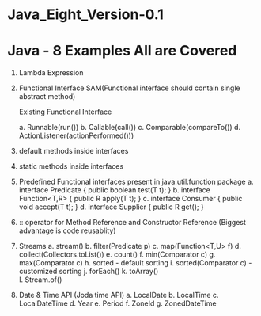 # Java_Eight_Version-0.1

# Java - 8 Examples All are Covered
1. Lambda Expression

2. Functional Interface SAM(Functional interface should contain single abstract method)

    Existing Functional Interface 
    
    a. Runnable(run())
    b. Callable(call())
    c. Comparable(compareTo())
    d. ActionListener(actionPerformed()))    
    
3. default methods inside interfaces

4. static methods inside interfaces

5. Predefined Functional interfaces present in java.util.function package
  a. interface Predicate<T> {
        public boolean test(T t);
     }
  b. interface Function<T,R> {
        public R apply(T t);
     }
  c. interface Consumer<T t> {
        public void accept(T t);
     }
  d. interface Supplier {
        public R get();
     } 
6. :: operator for Method Reference and Constructor Reference (Biggest advantage is code reusablity)
  
7. Streams
  a. stream()
  b. filter(Predicate<T> p)
  c. map(Function<T,U> f)
  d. collect(Collectors.toList())
  e. count()
  f. min(Comparator c)
  g. max(Comparator c)
  h. sorted - default sorting 
  i. sorted(Comparator c) - customized sorting
  j. forEach()
  k. toArray()  
  l. Stream.of()
  
8. Date & Time API (Joda time API)
  a. LocalDate
  b. LocalTime
  c. LocalDateTime
  d. Year
  e. Period
  f. ZoneId
  g. ZonedDateTime
